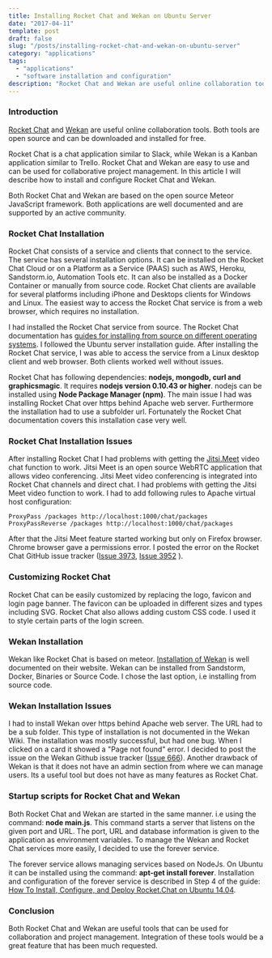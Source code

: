 ```yaml
---
title: Installing Rocket Chat and Wekan on Ubuntu Server
date: "2017-04-11"
template: post
draft: false
slug: "/posts/installing-rocket-chat-and-wekan-on-ubuntu-server"
category: "applications"
tags:
  - "applications"
  - "software installation and configuration"
description: "Rocket Chat and Wekan are useful online collaboration tools. Both tools are open source and can be downloaded and installed for free."
---
```


### Introduction

[Rocket Chat](https://rocket.chat/) and [Wekan](https://wekan.github.io/) are useful online collaboration tools. Both tools are open source and can be downloaded and installed for free.

Rocket Chat is a chat application similar to Slack, while Wekan is a Kanban application similar to Trello. Rocket Chat and Wekan are easy to use and can be used for collaborative project management. In this article I will describe how to install and configure Rocket Chat and Wekan.

Both Rocket Chat and Wekan are based on the open source Meteor JavaScript framework. Both applications are well documented and are supported by an active community.

### Rocket Chat Installation
Rocket Chat consists of a service and clients that connect to the service. The service has several installation options. It can be installed on the Rocket Chat Cloud or on a Platform as a Service (PAAS) such as AWS, Heroku, Sandstorm.io, Automation Tools etc. It can also be installed as a Docker Container or manually from source code. Rocket Chat clients are available for several platforms including iPhone and Desktops clients for Windows and Linux. The easiest way to access the Rocket Chat service is from a web browser, which requires no installation.

I had installed the Rocket Chat service from source. The Rocket Chat documentation has [guides for installing from source on different operating systems](https://rocket.chat/docs/installation/manual-installation/). I followed the Ubuntu server installation guide. After installing the Rocket Chat service, I was able to access the service from a Linux desktop client and web browser. Both clients worked well without issues.

Rocket Chat has following dependencies: **nodejs, mongodb, curl and graphicsmagic**. It requires **nodejs version 0.10.43 or higher**. nodejs can be installed using **Node Package Manager (npm)**. The main issue I had was installing Rocket Chat over https behind Apache web server. Furthermore the installation had to use a subfolder url. Fortunately the Rocket Chat documentation covers this installation case very well.

### Rocket Chat Installation Issues
After installing Rocket Chat I had problems with getting the [Jitsi.Meet](https://jitsi.org/Projects/JitsiMeet) video chat function to work. Jitsi Meet is an open source WebRTC application that allows video conferencing. Jitsi Meet video conferencing is integrated into Rocket Chat channels and direct chat. I had problems with getting the Jitsi Meet video function to work. I had to add following rules to Apache virtual host configuration:

```
ProxyPass /packages http://localhost:1000/chat/packages
ProxyPassReverse /packages http://localhost:1000/chat/packages
```

After that the Jitsi Meet feature started working but only on Firefox browser. Chrome browser gave a permissions error. I posted the error on the Rocket Chat GitHub issue tracker ([Issue 3973](https://github.com/RocketChat/Rocket.Chat/issues/3973), [Issue 3952](https://github.com/RocketChat/Rocket.Chat/issues/3952) ).

### Customizing Rocket Chat
Rocket Chat can be easily customized by replacing the logo, favicon and login page banner. The favicon can be uploaded in different sizes and types including SVG. Rocket Chat also allows adding custom CSS code. I used it to style certain parts of the login screen.

### Wekan Installation
Wekan like Rocket Chat is based on meteor. [Installation of Wekan](https://github.com/wekan/wekan/wiki/Install-and-Update) is well documented on their website. Wekan can be installed from Sandstorm, Docker, Binaries or Source Code. I chose the last option, i.e installing from source code.

### Wekan Installation Issues
I had to install Wekan over https behind Apache web server. The URL had to be a sub folder. This type of installation is not documented in the Wekan Wiki. The installation was mostly successful, but had one bug. When I clicked on a card it showed a "Page not found" error. I decided to post the issue on the Wekan Github issue tracker ([Issue 666](https://github.com/wekan/wekan/issues/666)). Another drawback of Wekan is that it does not have an admin section from where we can manage users. Its a useful tool but does not have as many features as Rocket Chat.

### Startup scripts for Rocket Chat and Wekan
Both Rocket Chat and Wekan are started in the same manner. i.e using the command: **node main.js**. This  command starts a server that listens on the given port and URL. The port, URL and database information is given to the application as environment variables. To manage the Wekan and Rocket Chat services more easily, I decided to use the forever service.

The forever service allows managing services based on NodeJs. On Ubuntu it can be installed using the command: **apt-get install forever**. Installation and configuration of the forever service is described in Step 4 of the guide: [How To Install, Configure, and Deploy Rocket.Chat on Ubuntu 14.04](https://www.digitalocean.com/community/tutorials/how-to-install-configure-and-deploy-rocket-chat-on-ubuntu-14-04).

### Conclusion
Both Rocket Chat and Wekan are useful tools that can be used for collaboration and project management. Integration of these tools would be a great feature that has been much requested.
